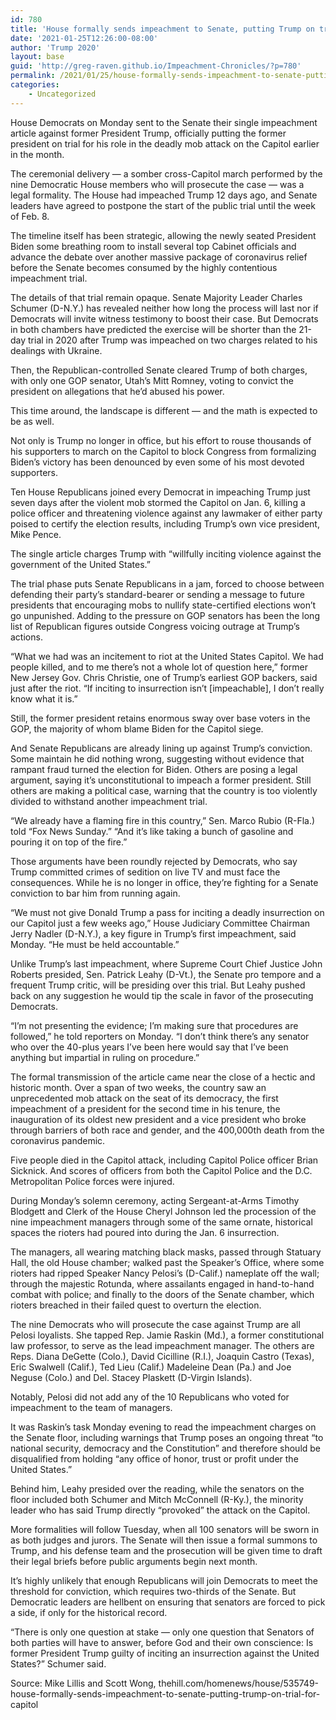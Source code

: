 ```yaml
---
id: 780
title: 'House formally sends impeachment to Senate, putting Trump on trial for Capitol riot'
date: '2021-01-25T12:26:00-08:00'
author: 'Trump 2020'
layout: base
guid: 'http://greg-raven.github.io/Impeachment-Chronicles/?p=780'
permalink: /2021/01/25/house-formally-sends-impeachment-to-senate-putting-trump-on-trial-for-capitol-riot/
categories:
    - Uncategorized
---
```


House Democrats on Monday sent to the Senate their single impeachment article against former President Trump, officially putting the former president on trial for his role in the deadly mob attack on the Capitol earlier in the month.

The ceremonial delivery — a somber cross-Capitol march performed by the nine Democratic House members who will prosecute the case — was a legal formality. The House had impeached Trump 12 days ago, and Senate leaders have agreed to postpone the start of the public trial until the week of Feb. 8.

The timeline itself has been strategic, allowing the newly seated President Biden some breathing room to install several top Cabinet officials and advance the debate over another massive package of coronavirus relief before the Senate becomes consumed by the highly contentious impeachment trial.

The details of that trial remain opaque. Senate Majority Leader Charles Schumer (D-N.Y.) has revealed neither how long the process will last nor if Democrats will invite witness testimony to boost their case. But Democrats in both chambers have predicted the exercise will be shorter than the 21-day trial in 2020 after Trump was impeached on two charges related to his dealings with Ukraine.

Then, the Republican-controlled Senate cleared Trump of both charges, with only one GOP senator, Utah’s Mitt Romney, voting to convict the president on allegations that he’d abused his power.

This time around, the landscape is different — and the math is expected to be as well.

Not only is Trump no longer in office, but his effort to rouse thousands of his supporters to march on the Capitol to block Congress from formalizing Biden’s victory has been denounced by even some of his most devoted supporters.

Ten House Republicans joined every Democrat in impeaching Trump just seven days after the violent mob stormed the Capitol on Jan. 6, killing a police officer and threatening violence against any lawmaker of either party poised to certify the election results, including Trump’s own vice president, Mike Pence.

The single article charges Trump with “willfully inciting violence against the government of the United States.”

The trial phase puts Senate Republicans in a jam, forced to choose between defending their party’s standard-bearer or sending a message to future presidents that encouraging mobs to nullify state-certified elections won’t go unpunished. Adding to the pressure on GOP senators has been the long list of Republican figures outside Congress voicing outrage at Trump’s actions.

“What we had was an incitement to riot at the United States Capitol. We had people killed, and to me there’s not a whole lot of question here,” former New Jersey Gov. Chris Christie, one of Trump’s earliest GOP backers, said just after the riot. “If inciting to insurrection isn’t \[impeachable\], I don’t really know what it is.”

Still, the former president retains enormous sway over base voters in the GOP, the majority of whom blame Biden for the Capitol siege.

And Senate Republicans are already lining up against Trump’s conviction. Some maintain he did nothing wrong, suggesting without evidence that rampant fraud turned the election for Biden. Others are posing a legal argument, saying it’s unconstitutional to impeach a former president. Still others are making a political case, warning that the country is too violently divided to withstand another impeachment trial.

“We already have a flaming fire in this country,” Sen. Marco Rubio (R-Fla.) told “Fox News Sunday.” “And it’s like taking a bunch of gasoline and pouring it on top of the fire.”

Those arguments have been roundly rejected by Democrats, who say Trump committed crimes of sedition on live TV and must face the consequences. While he is no longer in office, they’re fighting for a Senate conviction to bar him from running again.

“We must not give Donald Trump a pass for inciting a deadly insurrection on our Capitol just a few weeks ago,” House Judiciary Committee Chairman Jerry Nadler (D-N.Y.), a key figure in Trump’s first impeachment, said Monday. “He must be held accountable.”

Unlike Trump’s last impeachment, where Supreme Court Chief Justice John Roberts presided, Sen. Patrick Leahy (D-Vt.), the Senate pro tempore and a frequent Trump critic, will be presiding over this trial. But Leahy pushed back on any suggestion he would tip the scale in favor of the prosecuting Democrats.

“I’m not presenting the evidence; I’m making sure that procedures are followed,” he told reporters on Monday. “I don’t think there’s any senator who over the 40-plus years I’ve been here would say that I’ve been anything but impartial in ruling on procedure.”

The formal transmission of the article came near the close of a hectic and historic month. Over a span of two weeks, the country saw an unprecedented mob attack on the seat of its democracy, the first impeachment of a president for the second time in his tenure, the inauguration of its oldest new president and a vice president who broke through barriers of both race and gender, and the 400,000th death from the coronavirus pandemic.

Five people died in the Capitol attack, including Capitol Police officer Brian Sicknick. And scores of officers from both the Capitol Police and the D.C. Metropolitan Police forces were injured.

During Monday’s solemn ceremony, acting Sergeant-at-Arms Timothy Blodgett and Clerk of the House Cheryl Johnson led the procession of the nine impeachment managers through some of the same ornate, historical spaces the rioters had poured into during the Jan. 6 insurrection.

The managers, all wearing matching black masks, passed through Statuary Hall, the old House chamber; walked past the Speaker’s Office, where some rioters had ripped Speaker Nancy Pelosi’s (D-Calif.) nameplate off the wall; through the majestic Rotunda, where assailants engaged in hand-to-hand combat with police; and finally to the doors of the Senate chamber, which rioters breached in their failed quest to overturn the election.

The nine Democrats who will prosecute the case against Trump are all Pelosi loyalists. She tapped Rep. Jamie Raskin (Md.), a former constitutional law professor, to serve as the lead impeachment manager. The others are Reps. Diana DeGette (Colo.), David Cicilline (R.I.), Joaquin Castro (Texas), Eric Swalwell (Calif.), Ted Lieu (Calif.) Madeleine Dean (Pa.) and Joe Neguse (Colo.) and Del. Stacey Plaskett (D-Virgin Islands).

Notably, Pelosi did not add any of the 10 Republicans who voted for impeachment to the team of managers.

It was Raskin’s task Monday evening to read the impeachment charges on the Senate floor, including warnings that Trump poses an ongoing threat “to national security, democracy and the Constitution” and therefore should be disqualified from holding “any office of honor, trust or profit under the United States.”

Behind him, Leahy presided over the reading, while the senators on the floor included both Schumer and Mitch McConnell (R-Ky.), the minority leader who has said Trump directly “provoked” the attack on the Capitol.

More formalities will follow Tuesday, when all 100 senators will be sworn in as both judges and jurors. The Senate will then issue a formal summons to Trump, and his defense team and the prosecution will be given time to draft their legal briefs before public arguments begin next month.

It’s highly unlikely that enough Republicans will join Democrats to meet the threshold for conviction, which requires two-thirds of the Senate. But Democratic leaders are hellbent on ensuring that senators are forced to pick a side, if only for the historical record.

“There is only one question at stake — only one question that Senators of both parties will have to answer, before God and their own conscience: Is former President Trump guilty of inciting an insurrection against the United States?” Schumer said.

Source: Mike Lillis and Scott Wong, thehill.com/homenews/house/535749-house-formally-sends-impeachment-to-senate-putting-trump-on-trial-for-capitol